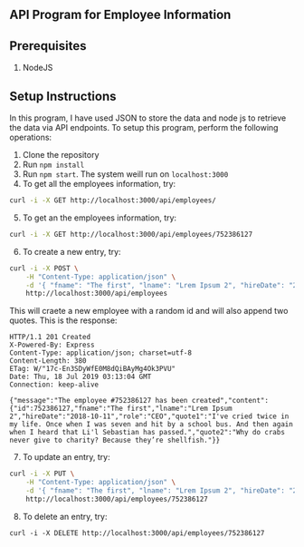 ## API Program for Employee Information

## Prerequisites
1. NodeJS

## Setup Instructions
In this program, I have used JSON to store the data and node js to retrieve the data via API endpoints.
To setup this program, perform the following operations:
1. Clone the repository
2. Run `npm install`
3. Run `npm start`. The system weill run on `localhost:3000`
4. To get all the employees information, try:
 ```bash
 curl -i -X GET http://localhost:3000/api/employees/
```

5. To get an the employees information, try:
 ```bash
 curl -i -X GET http://localhost:3000/api/employees/752386127
```

6. To create a new entry, try: 
```bash
curl -i -X POST \
    -H "Content-Type: application/json" \
    -d '{ "fname": "The first", "lname": "Lrem Ipsum 2", "hireDate": "2018-10-11", "role": "CEO" }' \
    http://localhost:3000/api/employees
```
This will craete a new employee with a random id and will also append two quotes. This is the response:
```    
HTTP/1.1 201 Created
X-Powered-By: Express
Content-Type: application/json; charset=utf-8
Content-Length: 380
ETag: W/"17c-En3SDyWfE0M8dQiBAyMg4Ok3PVU"
Date: Thu, 18 Jul 2019 03:13:04 GMT
Connection: keep-alive

{"message":"The employee #752386127 has been created","content":{"id":752386127,"fname":"The first","lname":"Lrem Ipsum 2","hireDate":"2018-10-11","role":"CEO","quote1":"I've cried twice in my life. Once when I was seven and hit by a school bus. And then again when I heard that Li'l Sebastian has passed.","quote2":"Why do crabs never give to charity? Because they’re shellfish."}}
```

7. To update an entry, try:
```bash
curl -i -X PUT \
    -H "Content-Type: application/json" \
    -d '{ "fname": "The first", "lname": "Lrem Ipsum 2", "hireDate": "2018-10-11", "role": "CEO" }' \
    http://localhost:3000/api/employees/752386127
```
    
8. To delete an entry, try:
```
curl -i -X DELETE http://localhost:3000/api/employees/752386127
```
